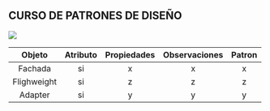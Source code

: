 ## CURSO DE PATRONES DE DISEÑO

![](http://tectijuana.edu.mx/wp-content/uploads/2014/11/Heading-Ing-sistemas-2048x672.png)


|    Objeto   	| Atributo 	| Propiedades 	| Observaciones 	| Patron 	|
|:-----------:	|:--------:	|:-----------:	|:-------------:	|:------:	|
|   Fachada   	|    si    	|      x      	|       x       	|    x   	|
| Flighweight 	|    si    	|      z      	|       z       	|    z   	|
|   Adapter   	|    si    	|      y      	|       y       	|    y   	|
